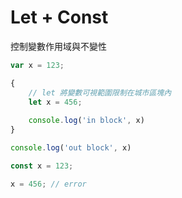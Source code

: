# Let + Const

控制變數作用域與不變性

```js
var x = 123;

{
    // let 將變數可視範圍限制在城市區塊內
    let x = 456;
    
    console.log('in block', x)
}

console.log('out block', x)
```

```js
const x = 123;

x = 456; // error
```